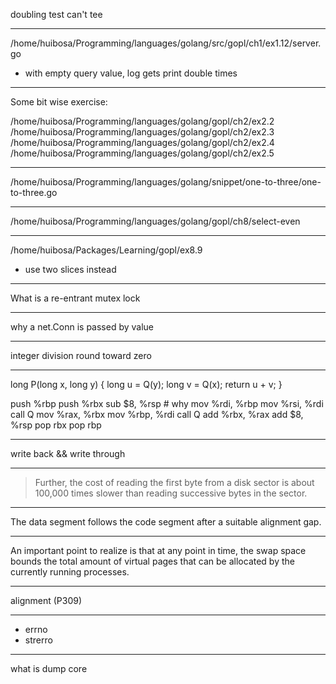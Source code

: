 doubling test can't tee

-----------------------------------------------------------------------

/home/huibosa/Programming/languages/golang/src/gopl/ch1/ex1.12/server.go

* with empty query value, log gets print double times

-----------------------------------------------------------------------

Some bit wise exercise:

/home/huibosa/Programming/languages/golang/gopl/ch2/ex2.2
/home/huibosa/Programming/languages/golang/gopl/ch2/ex2.3
/home/huibosa/Programming/languages/golang/gopl/ch2/ex2.4
/home/huibosa/Programming/languages/golang/gopl/ch2/ex2.5

-----------------------------------------------------------------------

/home/huibosa/Programming/languages/golang/snippet/one-to-three/one-to-three.go

-----------------------------------------------------------------------

/home/huibosa/Programming/languages/golang/gopl/ch8/select-even

-----------------------------------------------------------------------

/home/huibosa/Packages/Learning/gopl/ex8.9

* use two slices instead

-----------------------------------------------------------------------

What is a re-entrant mutex lock

-----------------------------------------------------------------------

why a net.Conn is passed by value

-----------------------------------------------------------------------

integer division round toward zero

-----------------------------------------------------------------------

long P(long x, long y) {
  long u = Q(y);
  long v = Q(x);
  return u + v;
}

push %rbp
push %rbx
sub  $8, %rsp     # why
mov  %rdi, %rbp
mov  %rsi, %rdi
call Q
mov  %rax, %rbx
mov  %rbp, %rdi
call Q
add  %rbx, %rax
add  $8, %rsp
pop  rbx
pop  rbp

---

write back && write through

---

> Further, the cost of reading the first byte from a disk sector is about
> 100,000 times slower than reading successive bytes in the sector.

---

The data segment follows the code segment after a suitable alignment gap.

---

An important point to realize is that at any point in time, the swap space
bounds the total amount of virtual pages that can be allocated by the currently
running processes.

---

alignment (P309)

---

* errno
* strerro

---

what is dump core
